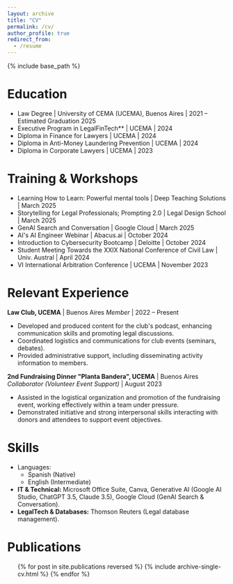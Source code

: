 ```yaml
---
layout: archive
title: "CV"
permalink: /cv/
author_profile: true
redirect_from:
  - /resume
---
```


{% include base_path %}

Education
======
* Law Degree | University of CEMA (UCEMA), Buenos Aires | 2021 – Estimated Graduation 2025 
* Executive Program in LegalFinTech** | UCEMA | 2024
* Diploma in Finance for Lawyers | UCEMA | 2024
* Diploma in Anti-Money Laundering Prevention | UCEMA | 2024
* Diploma in Corporate Lawyers | UCEMA | 2023

  
Training & Workshops
======
*   Learning How to Learn: Powerful mental tools | Deep Teaching Solutions | March 2025
*   Storytelling for Legal Professionals; Prompting 2.0 | Legal Design School | March 2025
*   GenAI Search and Conversation | Google Cloud | March 2025
*   AI's AI Engineer Webinar | Abacus.ai | October 2024
*   Introduction to Cybersecurity Bootcamp | Deloitte | October 2024
*   Student Meeting Towards the XXIX National Conference of Civil Law | Univ. Austral | April 2024
*   VI International Arbitration Conference | UCEMA | November 2023

Relevant Experience
======
**Law Club, UCEMA** | Buenos Aires
*Member* | 2022 – Present
*   Developed and produced content for the club's podcast, enhancing communication skills and promoting legal discussions.
*   Coordinated logistics and communications for club events (seminars, debates).
*   Provided administrative support, including disseminating activity information to members.

**2nd Fundraising Dinner "Planta Bandera", UCEMA** | Buenos Aires
*Collaborator (Volunteer Event Support)* | August 2023
*   Assisted in the logistical organization and promotion of the fundraising event, working effectively within a team under pressure.
*   Demonstrated initiative and strong interpersonal skills interacting with donors and attendees to support event objectives.

Skills
======
* Languages:
  * Spanish (Native)
  * English (Intermediate)
*   **IT & Technical:** Microsoft Office Suite, Canva, Generative AI (Google AI Studio, ChatGPT 3.5, Claude 3.5), Google Cloud (GenAI Search & Conversation).
*   **LegalTech & Databases:** Thomson Reuters (Legal database management).

Publications
======
  <ul>{% for post in site.publications reversed %}
    {% include archive-single-cv.html %}
  {% endfor %}</ul>
  

